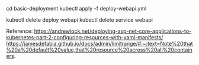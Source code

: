 

cd basic-deployment
kubectl apply -f deploy-webapi.yml

kubectl delete deploy webapi
kubectl delete service webapi

Reference:
https://andrewlock.net/deploying-asp-net-core-applications-to-kubernetes-part-2-configuring-resources-with-yaml-manifests/
https://jamesdefabia.github.io/docs/admin/limitrange/#:~:text=Note%20that%20a%20default%20value,that%20resource%20across%20all%20containers.